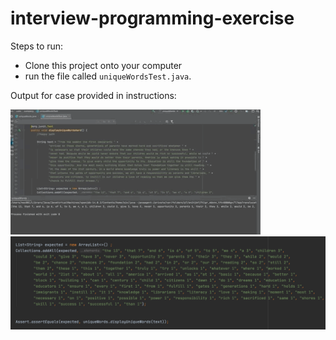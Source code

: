 # interview-programming-exercise
Steps to run:
- Clone this project onto your computer
- run the file called ```uniqueWordsTest.java```.

Output for case provided in instructions:


<img src="https://github.com/FawziyahAlebiosu/interview/blob/master/Small%20GIF%20(400x200).gif">
<img src = "https://github.com/FawziyahAlebiosu/interview/blob/master/Screen%20Shot%202020-10-13%20at%203.29.20%20PM.png">
